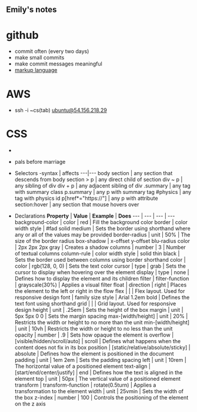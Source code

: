 ## Emily's notes

# github

- commit often (every two days)
- make small commits
- make commit messages meaningful
- [markup language](https://docs.github.com/en/get-started/writing-on-github/getting-started-with-writing-and-formatting-on-github/basic-writing-and-formatting-syntax#lists)

# AWS

- ssh -i ~cs(tab) ubuntu@54.156.218.29

# CSS

- <link rel="stylesheet" href="styles.css" />
- pals before marriage

- Selectors
  -syntax | affects
  ---|---
  body section | any section that descends from body
  section > p | any direct child of section
  div ~ p | any sibling of div
  div + p | any adjacent sibling of div
  .summary | any tag with summary class
  p.summary | any p with summary tag
  #physics | any tag with physics id
  p[href*="https://"] | any p with attribute
  section:hover | any section that mouse hovers over

- Declarations
  **Property** | **Value** | **Example** | **Does**
  --- | --- | --- | ---
  background-color | color | red | Fill the background color
  border | color width style | #fad solid medium | Sets the border using shorthand where any or all of the values may be provided
  border-radius | unit | 50% | The size of the border radius
  box-shadow | x-offset y-offset blu-radius color | 2px 2px 2px gray | Creates a shadow
  columns | number | 3 | Number of textual columns
  column-rule | color width style | solid thin black | Sets the border used between columns using border shorthand
  color | color | rgb(128, 0, 0) | Sets the text color
  cursor | type | grab | Sets the cursor to display when hovering over the element
  display | type | none | Defines how to display the element and its children
  filter | filter-function | grayscale(30%) | Applies a visual filter
  float | direction | right | Places the element to the left or right in the flow
  flex | | | Flex layout. Used for responsive design
  font | family size style | Arial 1.2em bold | Defines the text font using shorthand
  grid | | | Grid layout. Used for responsive design
  height | unit | .25em | Sets the height of the box
  margin | unit | 5px 5px 0 0 | Sets the margin spacing
  max-[width/height] | unit | 20% | Restricts the width or height to no more than the unit
  min-[width/height] | unit | 10vh | Restricts the width or height to no less than the unit
  opacity | number | .9 | Sets how opaque the element is
  overflow | [visible/hidden/scroll/auto] | scroll | Defines what happens when the content does not fix in its box
  position | [static/relative/absolute/sticky] | absolute | Defines how the element is positioned in the document
  padding | unit | 1em 2em | Sets the padding spacing
  left | unit | 10rem | The horizontal value of a positioned element
  text-align | [start/end/center/justify] | end | Defines how the text is aligned in the element
  top | unit | 50px | The vertical value of a positioned element
  transform | transform-function | rotate(0.5turn) | Applies a transformation to the element
  width | unit | 25vmin | Sets the width of the box
  z-index | number | 100 | Controls the positioning of the element on the z axis
